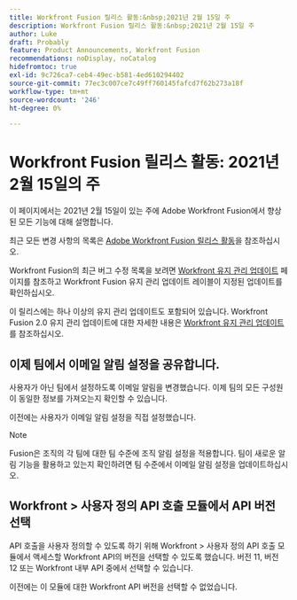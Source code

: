```yaml
---
title: Workfront Fusion 릴리스 활동:&nbsp;2021년 2월 15일 주
description: Workfront Fusion 릴리스 활동:&nbsp;2021년 2월 15일 주
author: Luke
draft: Probably
feature: Product Announcements, Workfront Fusion
recommendations: noDisplay, noCatalog
hidefromtoc: true
exl-id: 9c726ca7-ceb4-49ec-b581-4ed610294402
source-git-commit: 77ec3c007ce7c49ff760145fafcd7f62b273a18f
workflow-type: tm+mt
source-wordcount: '246'
ht-degree: 0%

---
```


# Workfront Fusion 릴리스 활동: 2021년 2월 15일의 주

이 페이지에서는 2021년 2월 15일이 있는 주에 Adobe Workfront Fusion에서 향상된 모든 기능에 대해 설명합니다.

최근 모든 변경 사항의 목록은 [Adobe Workfront Fusion 릴리스 활동](/help/workfront-fusion/fusion-product-releases/fusion-release-activity.md)을 참조하십시오.

Workfront Fusion의 최근 버그 수정 목록을 보려면 [Workfront 유지 관리 업데이트](https://experienceleague.adobe.com/docs/workfront-known-issues/releases/current-updates.html?lang=ko) 페이지를 참조하고 Workfront Fusion 유지 관리 업데이트 레이블이 지정된 업데이트를 확인하십시오.

이 릴리스에는 하나 이상의 유지 관리 업데이트도 포함되어 있습니다. Workfront Fusion 2.0 유지 관리 업데이트에 대한 자세한 내용은 [Workfront 유지 관리 업데이트](https://experienceleague.adobe.com/docs/workfront-known-issues/releases/current-updates.html?lang=ko)를 참조하십시오.

## 이제 팀에서 이메일 알림 설정을 공유합니다.

사용자가 아닌 팀에서 설정하도록 이메일 알림을 변경했습니다. 이제 팀의 모든 구성원이 동일한 정보를 가져오는지 확인할 수 있습니다.

이전에는 사용자가 이메일 알림 설정을 직접 설정했습니다.

>[!NOTE]
>
>Fusion은 조직의 각 팀에 대한 팀 수준에 조직 알림 설정을 적용합니다. 팀이 새로운 알림 기능을 활용하고 있는지 확인하려면 팀 수준에서 이메일 알림 설정을 업데이트하십시오.

## Workfront > 사용자 정의 API 호출 모듈에서 API 버전 선택

API 호출을 사용자 정의할 수 있도록 하기 위해 Workfront > 사용자 정의 API 호출 모듈에서 액세스할 Workfront API의 버전을 선택할 수 있도록 했습니다. 버전 11, 버전 12 또는 Workfront 내부 API 중에서 선택할 수 있습니다.

이전에는 이 모듈에 대한 Workfront API 버전을 선택할 수 없었습니다.
